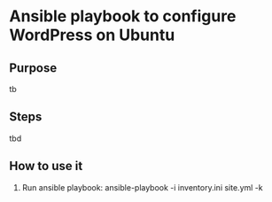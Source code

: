 # Ansible playbook to configure WordPress on Ubuntu

## Purpose 
tb

## Steps
tbd

## How to use it
1. Run ansible playbook: ansible-playbook -i inventory.ini site.yml -k

